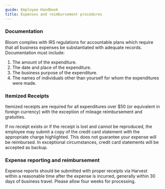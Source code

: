 ```yaml
---
guide: Employee Handbook
title: Expenses and reimbursement procedures
---
```


### Documentation

Bloom complies with IRS regulations for accountable plans which require that all business expenses be substantiated with adequate records. Documentation must include:

1. The amount of the expenditure.
2. The date and place of the expenditure.
3. The business purpose of the expenditure.
4. The names of individuals other than yourself for whom the expenditures were made.


### Itemized Receipts

Itemized receipts are required for all expenditures over $50 (or equivalent in foreign currency) with the exception of mileage reimbursement and gratuities.

If no receipt exists or if the receipt is lost and cannot be reproduced, the employee may submit a copy of the credit card statement with the appropriate charge highlighted. This does not guarantee your expense will be reimbursed. In exceptional circumstances, credit card statements will be accepted as backup.


### Expense reporting and reimbursement

Expense reports should be submitted with proper receipts via Harvest within a reasonable time after the expense is incurred, generally within 30 days of business travel. Please allow four weeks for processing.